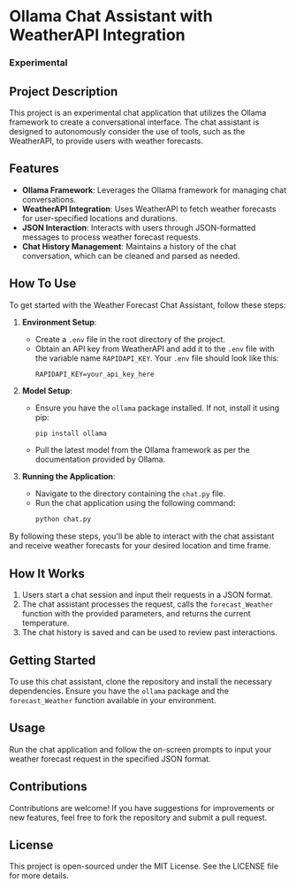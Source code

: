 # Ollama Chat Assistant with WeatherAPI Integration
### Experimental
## Project Description
This project is an experimental chat application that utilizes the Ollama framework to create a conversational interface. The chat assistant is designed to autonomously consider the use of tools, such as the WeatherAPI, to provide users with weather forecasts.

## Features
- **Ollama Framework**: Leverages the Ollama framework for managing chat conversations.
- **WeatherAPI Integration**: Uses WeatherAPI to fetch weather forecasts for user-specified locations and durations.
- **JSON Interaction**: Interacts with users through JSON-formatted messages to process weather forecast requests.
- **Chat History Management**: Maintains a history of the chat conversation, which can be cleaned and parsed as needed.

## How To Use

To get started with the Weather Forecast Chat Assistant, follow these steps:

1. **Environment Setup**:
    - Create a `.env` file in the root directory of the project.
    - Obtain an API key from WeatherAPI and add it to the `.env` file with the variable name `RAPIDAPI_KEY`. Your `.env` file should look like this:
      ```
      RAPIDAPI_KEY=your_api_key_here
      ```

2. **Model Setup**:
    - Ensure you have the `ollama` package installed. If not, install it using pip:
      ```bash
      pip install ollama
      ```
    - Pull the latest model from the Ollama framework as per the documentation provided by Ollama.

3. **Running the Application**:
    - Navigate to the directory containing the `chat.py` file.
    - Run the chat application using the following command:
      ```bash
      python chat.py
      ```

By following these steps, you'll be able to interact with the chat assistant and receive weather forecasts for your desired location and time frame.

## How It Works
1. Users start a chat session and input their requests in a JSON format.
2. The chat assistant processes the request, calls the `forecast_Weather` function with the provided parameters, and returns the current temperature.
3. The chat history is saved and can be used to review past interactions.

## Getting Started
To use this chat assistant, clone the repository and install the necessary dependencies. Ensure you have the `ollama` package and the `forecast_Weather` function available in your environment.

## Usage
Run the chat application and follow the on-screen prompts to input your weather forecast request in the specified JSON format.

## Contributions
Contributions are welcome! If you have suggestions for improvements or new features, feel free to fork the repository and submit a pull request.

## License
This project is open-sourced under the MIT License. See the LICENSE file for more details.
